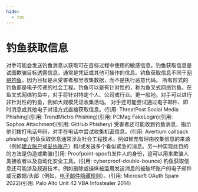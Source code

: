 ```yaml
---
hide:
  - toc
---
```


# 钓鱼获取信息

对手可能会发送钓鱼消息以获取可在目标过程中使用的敏感信息。钓鱼获取信息是试图欺骗目标透露信息，通常是凭证或其他可操作的信息。钓鱼获取信息不同于[网络钓鱼](https://attack.mitre.org/techniques/T1566)，因为目标是从受害者那里收集数据，而不是执行恶意代码。  所有形式的钓鱼都是电子传递的社会工程。钓鱼可以是有针对性的，称为鱼叉式网络钓鱼。在鱼叉式网络钓鱼中，对手将针对特定个人、公司或行业。更一般地，对手可以进行非针对性的钓鱼，例如大规模凭证收集活动。  对手还可能尝试通过电子邮件、即时消息或其他电子对话方式直接获取信息。(引用: ThreatPost Social Media Phishing)(引用: TrendMictro Phishing)(引用: PCMag FakeLogin)(引用: Sophos Attachment)(引用: GitHub Phishery) 受害者还可能收到钓鱼消息，指示他们拨打电话号码，对手在电话中尝试收集机密信息。(引用: Avertium callback phishing)  钓鱼获取信息通常涉及社会工程技术，例如冒充有理由收集信息的来源（例如[建立账户](https://attack.mitre.org/techniques/T1585)或[妥协账户](https://attack.mitre.org/techniques/T1586)）和/或发送多个看似紧急的消息。另一种实现此目的的方法是伪造或欺骗(引用: Proofpoint-spoof)发件人的身份，这可以用来欺骗人类接收者以及自动化安全工具。(引用: cyberproof-double-bounce)  钓鱼获取信息还可能涉及规避技术，例如删除或操纵被滥用发送消息的被破坏账户的电子邮件或元数据/头部（例如，[电子邮件隐藏规则](https://attack.mitre.org/techniques/T1564/008)）。(引用: Microsoft OAuth Spam 2022)(引用: Palo Alto Unit 42 VBA Infostealer 2014)
